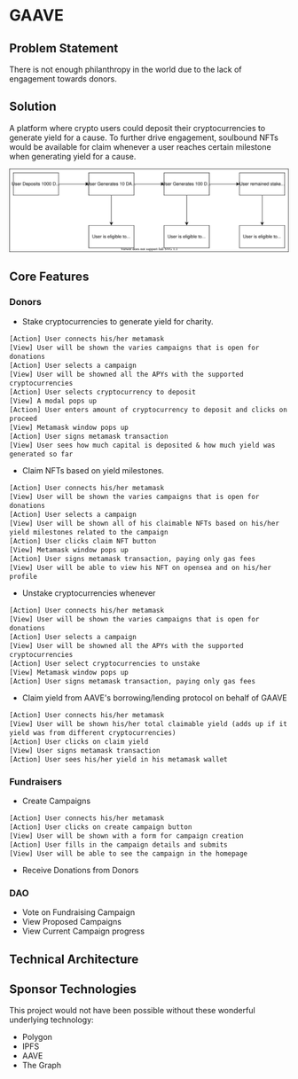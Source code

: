 # GAAVE

## Problem Statement

There is not enough philanthropy in the world due to the lack of engagement towards donors.

## Solution

A platform where crypto users could deposit their cryptocurrencies to generate yield for a cause. To further drive engagement, soulbound NFTs would be available for claim whenever a user reaches certain milestone when generating yield for a cause.

![claimable-nfts.drawio.svg](https://raw.githubusercontent.com/GigaChadds/.github/main/profile/assets/claimable-nfts.drawio.svg)

## Core Features

### Donors

- Stake cryptocurrencies to generate yield for charity.

```
[Action] User connects his/her metamask
[View] User will be shown the varies campaigns that is open for donations
[Action] User selects a campaign
[View] User will be showned all the APYs with the supported cryptocurrencies
[Action] User selects cryptocurrency to deposit
[View] A modal pops up
[Action] User enters amount of cryptocurrency to deposit and clicks on proceed
[View] Metamask window pops up
[Action] User signs metamask transaction
[View] User sees how much capital is deposited & how much yield was generated so far
```

- Claim NFTs based on yield milestones.

```
[Action] User connects his/her metamask
[View] User will be shown the varies campaigns that is open for donations
[Action] User selects a campaign
[View] User will be shown all of his claimable NFTs based on his/her yield milestones related to the campaign
[Action] User clicks claim NFT button
[View] Metamask window pops up
[Action] User signs metamask transaction, paying only gas fees
[View] User will be able to view his NFT on opensea and on his/her profile
```

- Unstake cryptocurrencies whenever

```
[Action] User connects his/her metamask
[View] User will be shown the varies campaigns that is open for donations
[Action] User selects a campaign
[View] User will be showned all the APYs with the supported cryptocurrencies
[Action] User select cryptocurrencies to unstake
[View] Metamask window pops up
[Action] User signs metamask transaction, paying only gas fees
```

- Claim yield from AAVE's borrowing/lending protocol on behalf of GAAVE

```
[Action] User connects his/her metamask
[View] User will be shown his/her total claimable yield (adds up if it yield was from different cryptocurrencies)
[Action] User clicks on claim yield
[View] User signs metamask transaction
[Action] User sees his/her yield in his metamask wallet
```

### Fundraisers

- Create Campaigns

```
[Action] User connects his/her metamask
[Action] User clicks on create campaign button
[View] User will be shown with a form for campaign creation
[Action] User fills in the campaign details and submits
[View] User will be able to see the campaign in the homepage
```

- Receive Donations from Donors

### DAO

- Vote on Fundraising Campaign
- View Proposed Campaigns
- View Current Campaign progress

## Technical Architecture

## Sponsor Technologies

This project would not have been possible without these wonderful underlying technology:

- Polygon
- IPFS
- AAVE
- The Graph

